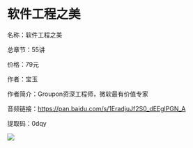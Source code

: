 # 软件工程之美

名称：软件工程之美

总章节：55讲

价格：79元

作者：宝玉

作者简介：Groupon资深工程师，微软最有价值专家

音频链接：https://pan.baidu.com/s/1EradjuJf2S0_dEEglPGN_A

提取码：0dqy

![](https://static001.geekbang.org/resource/image/06/76/06e8785272cbb55c298561fec30ff376.jpg)

